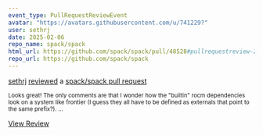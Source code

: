 ```yaml
---
event_type: PullRequestReviewEvent
avatar: "https://avatars.githubusercontent.com/u/741229?"
user: sethrj
date: 2025-02-06
repo_name: spack/spack
html_url: https://github.com/spack/spack/pull/48528#pullrequestreview-2600016617
repo_url: https://github.com/spack/spack
---
```


<a href='https://github.com/sethrj' target='_blank'>sethrj</a> <a href='https://github.com/spack/spack/pull/48528#pullrequestreview-2600016617' target='_blank'>reviewed</a> a <a href='https://github.com/spack/spack/pull/48528' target='_blank'>spack/spack pull request</a>

<small>Looks great! The only comments are that I wonder how the "builtin" rocm dependencies look on a system like frontier (I guess they all have to be defined as externals that point to the same prefix?)....</small>

<a href='https://github.com/spack/spack/pull/48528#pullrequestreview-2600016617' target='_blank'>View Review</a>